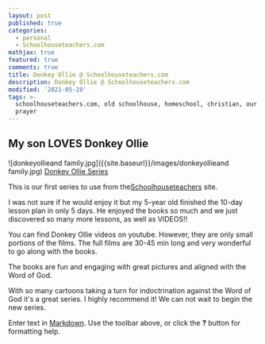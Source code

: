 ```yaml
---
layout: post
published: true
categories:
  - personal
  - Schoolhouseteachers.com
mathjax: true
featured: true
comments: true
title: Donkey Ollie @ Schoolhouseteachers.com
description: Donkey Ollie @ Schoolhouseteachers.com
modified: '2021-05-28'
tags: >-
  schoolhouseteachers.com, old schoolhouse, homeschool, christian, our father
  prayer
---
```

## My son LOVES Donkey Ollie

![donkeyollieand family.jpg]({{site.baseurl}}/images/donkeyollieand family.jpg)
[Donkey Ollie Series](https://schoolhouseteachers.com/dap/a/?a=106527&p=www.https://schoolhouseteachers.com/school-subjects/bible/adventures-donkey-ollie/ "Donkey Ollie Series")

This is our first series to use from the[Schoolhouseteachers](https://schoolhouseteachers.com/dap/a/?a=106527 ) site.

I was not sure if he would enjoy it but my 5-year old finished the 10-day lesson plan in only 5 days.  He enjoyed the books so much and we just discovered so many more lessons, as well as VIDEOS!!

You can find Donkey Ollie videos on youtube.  However, they are only small portions of the films.  The full films are 30-45 min long and very wonderful to go along with the books.

The books are fun and engaging with great pictures and aligned with the Word of God.

With so many cartoons taking a turn for indoctrination against the Word of God it's a great series.  I highly recommend it!  We can not wait to begin the new series.


Enter text in [Markdown](http://daringfireball.net/projects/markdown/). Use the toolbar above, or click the **?** button for formatting help.
